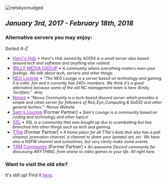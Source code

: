 ![netskysmudged](netskysmudged.png)

# RIP Netsky Community
## *January 3rd, 2017 - February 18th, 2018*

### Alternative servers you may enjoy:
*Sorted A-Z*
- [Harri's Hub](https://discord.gg/XE5fMSc) • *Harri's Hub owned by AO554 is a small server also based around tech and software and anything else related.*
- [IBILLY MEDIA GROUP](https://discord.gg/CyZDQPv) • *A community where everything matters even your feelings. We talk about tech, servers and other things.*
- [NEO Lounge](https://discord.io/theneo) • *"The NEO Lounge is a server based on technology and gaming, it is calm, fun and it currently has 240+ members. We think it's a good alternative because some of the old NC management team is here (Emily, Techfan)." -Aria*
- [Novus](https://novuscommunity.co/) • *"Novus Community is a tech-based discord server which provides a simple and clean server for followers of Red_Eye_Computing & Da532 and other general techies." -Novus Website*
- [Sam's Lounge](https://discord.gg/EJFMNmD) [Former Partner] • *Sam's Lounge is a community based on coding and technology and other topics!*
- [SSL](http://www.sslcommunity.io/) • *SSL is a community that was bought up due to scambaiting but has branched into other things such as tech and gaming.*
- [TTtie](https://tttie.ga/#/discord) [Former Partner] • *A home place for all TTtie's bots that also has a poll channel, promotion channel, a channel to share your (potato) art, etc. We have also a NSFW channel and sometimes, but very rarely make some events.*
- [TRM Community](https://discord.gg/ag59HVF) [Former Partner] • *An awesome Discord community for discussing ANYTHING, from anime to video games to your life. All right here.*

### Want to visit the old site?
It's still up! Find it [here](http://nc.archive.dnomaid.co.uk).

<style>
h1:first-of-type {
  display: none;
}
img {
  border-radius: 4px;
}
h1 {
  border-bottom: 0px solid #fff !important;
  padding-bottom: 0em !important;
}
a {
  color: #8822b6;
}
ul {
  list-style: square;
}
li em {
  font-size: 0.9em;
}
</style>

